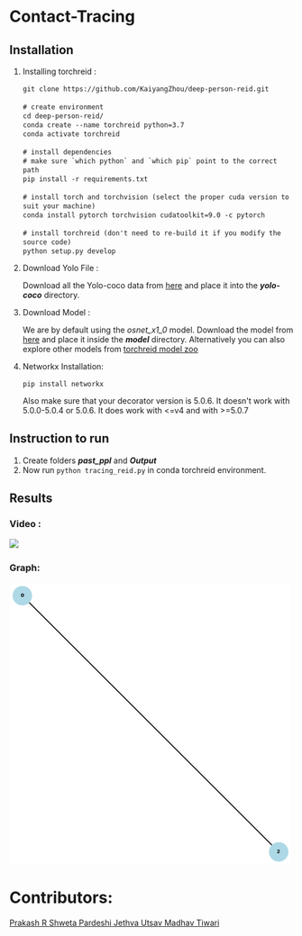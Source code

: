 # Contact-Tracing

## Installation

1. Installing torchreid : 

    ```
    git clone https://github.com/KaiyangZhou/deep-person-reid.git

    # create environment
    cd deep-person-reid/
    conda create --name torchreid python=3.7
    conda activate torchreid

    # install dependencies
    # make sure `which python` and `which pip` point to the correct path
    pip install -r requirements.txt

    # install torch and torchvision (select the proper cuda version to suit your machine)
    conda install pytorch torchvision cudatoolkit=9.0 -c pytorch

    # install torchreid (don't need to re-build it if you modify the source code)
    python setup.py develop
    ```

2. Download Yolo File :
    
    Download all the Yolo-coco data from [here](https://drive.google.com/drive/folders/1YJymHQ9xW9w12slCPS4aq_pfqvsfAbSE?usp=sharing) and place it into the ***yolo-coco*** directory.

3. Download Model :

    We are by default using the *osnet_x1_0* model. Download the model from [here](https://drive.google.com/file/d/1tuYY1vQXReEd8N8_npUkc7npPDDmjNCV/view?usp=sharing) and place it inside the ***model*** directory. Alternatively you can also explore other models from [torchreid model zoo](/model/instruction.md)

4. Networkx Installation:
    
    ```
    pip install networkx
    ```
    
    Also make sure that your decorator version is 5.0.6. It doesn't work with 5.0.0-5.0.4 or 5.0.6. It does work with <=v4 and with >=5.0.7

## Instruction to run

1. Create folders ***past_ppl*** and ***Output*** 
2. Now run ```python tracing_reid.py``` in conda torchreid environment.

## Results
### Video :
<!-- blank line -->
![](output.gif)
<!-- blank line -->
### Graph:
<!-- blank line -->
<img src="output_graph.gif" alt="drawing" width="500"/>
<!-- blank line -->

# Contributors:

<a href="https://github.com/delta-ng"> Prakash R </a>
<a href="https://github.com/shwetapardeshi1"> Shweta Pardeshi </a>
<a href="https://github.com/jethva-utsav"> Jethva Utsav </a>
<a href="https://github.com/madhav-tiwari"> Madhav Tiwari </a>
